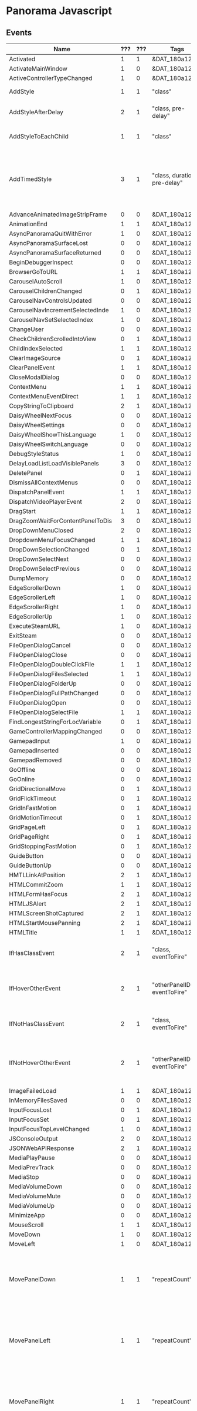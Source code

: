 # Panorama Javascript

## Events

| Name | ??? | ??? | Tags | Description | ??? |
| ---- | --- | --- | ---- | ----------- | --- |
| Activated	| 1	| 1	| &DAT_180a127aa	| &DAT_180a127aa	| 0	|
| ActivateMainWindow	| 1	| 0	| &DAT_180a127aa	| &DAT_180a127aa	| 0	|
| ActiveControllerTypeChanged	| 1	| 0	| &DAT_180a127aa	| &DAT_180a127aa	| 0	|
| AddStyle	| 1	| 1	| "class"	| "Add a CSS class to a panel."	| 0	|
| AddStyleAfterDelay	| 2	| 1	| "class, pre-delay"	| "Add a CSS class to a panel after a specified delay. "	| 0	|
| AddStyleToEachChild	| 1	| 1	| "class"	| "Add a CSS class to all children of this panel."	| 0	|
| AddTimedStyle	| 3	| 1	| "class, duration, pre-delay"	| "Add a class for a specified duration, with optional pre-delay; clears existing timers when called with same class. "	| 0	|
| AdvanceAnimatedImageStripFrame	| 0	| 0	| &DAT_180a127aa	| &DAT_180a127aa	| 0	|
| AnimationEnd	| 1	| 1	| &DAT_180a127aa	| &DAT_180a127aa	| 0	|
| AsyncPanoramaQuitWithError	| 1	| 0	| &DAT_180a127aa	| &DAT_180a127aa	| 0	|
| AsyncPanoramaSurfaceLost	| 0	| 0	| &DAT_180a127aa	| &DAT_180a127aa	| 0	|
| AsyncPanoramaSurfaceReturned	| 0	| 0	| &DAT_180a127aa	| &DAT_180a127aa	| 0	|
| BeginDebuggerInspect	| 0	| 0	| &DAT_180a127aa	| &DAT_180a127aa	| 0	|
| BrowserGoToURL	| 1	| 1	| &DAT_180a127aa	| &DAT_180a127aa	| 0	|
| CarouselAutoScroll	| 1	| 0	| &DAT_180a127aa	| &DAT_180a127aa	| 0	|
| CarouselChildrenChanged	| 0	| 1	| &DAT_180a127aa	| &DAT_180a127aa	| 0	|
| CarouselNavControlsUpdated	| 0	| 0	| &DAT_180a127aa	| &DAT_180a127aa	| 0	|
| CarouselNavIncrementSelectedInde	| 1	| 0	| &DAT_180a127aa	| &DAT_180a127aa	| 0	|
| CarouselNavSetSelectedIndex	| 1	| 0	| &DAT_180a127aa	| &DAT_180a127aa	| 0	|
| ChangeUser	| 0	| 0	| &DAT_180a127aa	| &DAT_180a127aa	| 0	|
| CheckChildrenScrolledIntoView	| 0	| 1	| &DAT_180a127aa	| &DAT_180a127aa	| 0	|
| ChildIndexSelected	| 1	| 1	| &DAT_180a127aa	| &DAT_180a127aa	| 0	|
| ClearImageSource	| 0	| 1	| &DAT_180a127aa	| &DAT_180a127aa	| 0	|
| ClearPanelEvent	| 1	| 1	| &DAT_180a127aa	| &DAT_180a127aa	| 0	|
| CloseModalDialog	| 0	| 0	| &DAT_180a127aa	| &DAT_180a127aa	| 0	|
| ContextMenu	| 1	| 1	| &DAT_180a127aa	| &DAT_180a127aa	| 0	|
| ContextMenuEventDirect	| 1	| 1	| &DAT_180a127aa	| &DAT_180a127aa	| 0	|
| CopyStringToClipboard	| 2	| 1	| &DAT_180a127aa	| &DAT_180a127aa	| 0	|
| DaisyWheelNextFocus	| 0	| 0	| &DAT_180a127aa	| &DAT_180a127aa	| 0	|
| DaisyWheelSettings	| 0	| 0	| &DAT_180a127aa	| &DAT_180a127aa	| 0	|
| DaisyWheelShowThisLanguage	| 1	| 0	| &DAT_180a127aa	| &DAT_180a127aa	| 0	|
| DaisyWheelSwitchLanguage	| 0	| 0	| &DAT_180a127aa	| &DAT_180a127aa	| 0	|
| DebugStyleStatus	| 1	| 0	| &DAT_180a127aa	| &DAT_180a127aa	| 0	|
| DelayLoadListLoadVisiblePanels	| 3	| 0	| &DAT_180a127aa	| &DAT_180a127aa	| 0	|
| DeletePanel	| 0	| 1	| &DAT_180a127aa	| &DAT_180a127aa	| 0	|
| DismissAllContextMenus	| 0	| 0	| &DAT_180a127aa	| &DAT_180a127aa	| 0	|
| DispatchPanelEvent	| 1	| 1	| &DAT_180a127aa	| &DAT_180a127aa	| 0	|
| DispatchVideoPlayerEvent	| 2	| 0	| &DAT_180a127aa	| &DAT_180a127aa	| 0	|
| DragStart	| 1	| 1	| &DAT_180a127aa	| &DAT_180a127aa	| 0	|
| DragZoomWaitForContentPanelToDis	| 3	| 0	| &DAT_180a127aa	| &DAT_180a127aa	| 0	|
| DropDownMenuClosed	| 2	| 0	| &DAT_180a127aa	| &DAT_180a127aa	| 0	|
| DropdownMenuFocusChanged	| 1	| 1	| &DAT_180a127aa	| &DAT_180a127aa	| 0	|
| DropDownSelectionChanged	| 0	| 1	| &DAT_180a127aa	| &DAT_180a127aa	| 0	|
| DropDownSelectNext	| 0	| 0	| &DAT_180a127aa	| &DAT_180a127aa	| 0	|
| DropDownSelectPrevious	| 0	| 0	| &DAT_180a127aa	| &DAT_180a127aa	| 0	|
| DumpMemory	| 0	| 0	| &DAT_180a127aa	| &DAT_180a127aa	| 0	|
| EdgeScrollerDown	| 1	| 0	| &DAT_180a127aa	| &DAT_180a127aa	| 0	|
| EdgeScrollerLeft	| 1	| 0	| &DAT_180a127aa	| &DAT_180a127aa	| 0	|
| EdgeScrollerRight	| 1	| 0	| &DAT_180a127aa	| &DAT_180a127aa	| 0	|
| EdgeScrollerUp	| 1	| 0	| &DAT_180a127aa	| &DAT_180a127aa	| 0	|
| ExecuteSteamURL	| 1	| 0	| &DAT_180a127aa	| &DAT_180a127aa	| 0	|
| ExitSteam	| 0	| 0	| &DAT_180a127aa	| &DAT_180a127aa	| 0	|
| FileOpenDialogCancel	| 0	| 0	| &DAT_180a127aa	| &DAT_180a127aa	| 0	|
| FileOpenDialogClose	| 0	| 0	| &DAT_180a127aa	| &DAT_180a127aa	| 0	|
| FileOpenDialogDoubleClickFile	| 1	| 1	| &DAT_180a127aa	| &DAT_180a127aa	| 0	|
| FileOpenDialogFilesSelected	| 1	| 1	| &DAT_180a127aa	| &DAT_180a127aa	| 0	|
| FileOpenDialogFolderUp	| 0	| 0	| &DAT_180a127aa	| &DAT_180a127aa	| 0	|
| FileOpenDialogFullPathChanged	| 0	| 0	| &DAT_180a127aa	| &DAT_180a127aa	| 0	|
| FileOpenDialogOpen	| 0	| 0	| &DAT_180a127aa	| &DAT_180a127aa	| 0	|
| FileOpenDialogSelectFile	| 1	| 1	| &DAT_180a127aa	| &DAT_180a127aa	| 0	|
| FindLongestStringForLocVariable	| 0	| 1	| &DAT_180a127aa	| &DAT_180a127aa	| 0	|
| GameControllerMappingChanged	| 0	| 0	| &DAT_180a127aa	| &DAT_180a127aa	| 0	|
| GamepadInput	| 1	| 0	| &DAT_180a127aa	| &DAT_180a127aa	| 0	|
| GamepadInserted	| 0	| 0	| &DAT_180a127aa	| &DAT_180a127aa	| 0	|
| GamepadRemoved	| 0	| 0	| &DAT_180a127aa	| &DAT_180a127aa	| 0	|
| GoOffline	| 0	| 0	| &DAT_180a127aa	| &DAT_180a127aa	| 0	|
| GoOnline	| 0	| 0	| &DAT_180a127aa	| &DAT_180a127aa	| 0	|
| GridDirectionalMove	| 0	| 1	| &DAT_180a127aa	| &DAT_180a127aa	| 0	|
| GridFlickTimeout	| 0	| 1	| &DAT_180a127aa	| &DAT_180a127aa	| 0	|
| GridInFastMotion	| 0	| 1	| &DAT_180a127aa	| &DAT_180a127aa	| 0	|
| GridMotionTimeout	| 0	| 1	| &DAT_180a127aa	| &DAT_180a127aa	| 0	|
| GridPageLeft	| 0	| 1	| &DAT_180a127aa	| &DAT_180a127aa	| 0	|
| GridPageRight	| 0	| 1	| &DAT_180a127aa	| &DAT_180a127aa	| 0	|
| GridStoppingFastMotion	| 0	| 1	| &DAT_180a127aa	| &DAT_180a127aa	| 0	|
| GuideButton	| 0	| 0	| &DAT_180a127aa	| &DAT_180a127aa	| 0	|
| GuideButtonUp	| 0	| 0	| &DAT_180a127aa	| &DAT_180a127aa	| 0	|
| HMTLLinkAtPosition	| 2	| 1	| &DAT_180a127aa	| &DAT_180a127aa	| 0	|
| HTMLCommitZoom	| 1	| 1	| &DAT_180a127aa	| &DAT_180a127aa	| 0	|
| HTMLFormHasFocus	| 2	| 1	| &DAT_180a127aa	| &DAT_180a127aa	| 0	|
| HTMLJSAlert	| 2	| 1	| &DAT_180a127aa	| &DAT_180a127aa	| 0	|
| HTMLScreenShotCaptured	| 2	| 1	| &DAT_180a127aa	| &DAT_180a127aa	| 0	|
| HTMLStartMousePanning	| 2	| 1	| &DAT_180a127aa	| &DAT_180a127aa	| 0	|
| HTMLTitle	| 1	| 1	| &DAT_180a127aa	| &DAT_180a127aa	| 0	|
| IfHasClassEvent	| 2	| 1	| "class, eventToFire"	| "Fire another event if this panel has a given class."	| 0	|
| IfHoverOtherEvent	| 2	| 1	| "otherPanelID, eventToFire"	| "Fire another event if currently hovering over a panel with the given ID."	| 0	|
| IfNotHasClassEvent	| 2	| 1	| "class, eventToFire"	| "Fire another event if this panel does not have a given class."	| 0	|
| IfNotHoverOtherEvent	| 2	| 1	| "otherPanelID, eventToFire"	| "Fire another event if not currently hovering over a panel with the given ID."	| 0	|
| ImageFailedLoad	| 1	| 1	| &DAT_180a127aa	| &DAT_180a127aa	| 0	|
| InMemoryFilesSaved	| 0	| 0	| &DAT_180a127aa	| &DAT_180a127aa	| 0	|
| InputFocusLost	| 0	| 1	| &DAT_180a127aa	| &DAT_180a127aa	| 0	|
| InputFocusSet	| 0	| 1	| &DAT_180a127aa	| &DAT_180a127aa	| 0	|
| InputFocusTopLevelChanged	| 1	| 0	| &DAT_180a127aa	| &DAT_180a127aa	| 0	|
| JSConsoleOutput	| 2	| 0	| &DAT_180a127aa	| &DAT_180a127aa	| 0	|
| JSONWebAPIResponse	| 2	| 1	| &DAT_180a127aa	| &DAT_180a127aa	| 0	|
| MediaPlayPause	| 0	| 0	| &DAT_180a127aa	| &DAT_180a127aa	| 0	|
| MediaPrevTrack	| 0	| 0	| &DAT_180a127aa	| &DAT_180a127aa	| 0	|
| MediaStop	| 0	| 0	| &DAT_180a127aa	| &DAT_180a127aa	| 0	|
| MediaVolumeDown	| 0	| 0	| &DAT_180a127aa	| &DAT_180a127aa	| 0	|
| MediaVolumeMute	| 0	| 0	| &DAT_180a127aa	| &DAT_180a127aa	| 0	|
| MediaVolumeUp	| 0	| 0	| &DAT_180a127aa	| &DAT_180a127aa	| 0	|
| MinimizeApp	| 0	| 0	| &DAT_180a127aa	| &DAT_180a127aa	| 0	|
| MouseScroll	| 1	| 1	| &DAT_180a127aa	| &DAT_180a127aa	| 0	|
| MoveDown	| 1	| 0	| &DAT_180a127aa	| &DAT_180a127aa	| 0	|
| MoveLeft	| 1	| 0	| &DAT_180a127aa	| &DAT_180a127aa	| 0	|
| MovePanelDown	| 1	| 1	| "repeatCount"	| "Move down from the panel. By default, this will change the focus position, but other panel types may implement this differently."	| 0	|
| MovePanelLeft	| 1	| 1	| "repeatCount"	| "Move left from the panel. By default, this will change the focus position, but other panel types may implement this differently."	| 0	|
| MovePanelRight	| 1	| 1	| "repeatCount"	| "Move right from the panel. By default, this will change the focus position, but other panel types may implement this differently."	| 0	|
| MovePanelUp	| 1	| 1	| "repeatCount"	| "Move up from the panel. By default, this will change the focus position, but other panel types may implement this differently."	| 0	|
| MoveRight	| 1	| 0	| &DAT_180a127aa	| &DAT_180a127aa	| 0	|
| MoveUp	| 1	| 0	| &DAT_180a127aa	| &DAT_180a127aa	| 0	|
| MoviePlayerAudioStart	| 0	| 1	| &DAT_180a127aa	| &DAT_180a127aa	| 0	|
| MoviePlayerAudioStop	| 0	| 1	| &DAT_180a127aa	| &DAT_180a127aa	| 0	|
| MoviePlayerFastForward	| 0	| 0	| &DAT_180a127aa	| &DAT_180a127aa	| 0	|
| MoviePlayerFullscreenControl	| 0	| 0	| &DAT_180a127aa	| &DAT_180a127aa	| 0	|
| MoviePlayerJumpBack	| 0	| 0	| &DAT_180a127aa	| &DAT_180a127aa	| 0	|
| MoviePlayerPlaybackEnded	| 1	| 1	| &DAT_180a127aa	| &DAT_180a127aa	| 0	|
| MoviePlayerPlaybackStop	| 0	| 1	| &DAT_180a127aa	| &DAT_180a127aa	| 0	|
| MoviePlayerSelectVideoQuality	| 0	| 0	| &DAT_180a127aa	| &DAT_180a127aa	| 0	|
| MoviePlayerSetRepresentation	| 1	| 0	| &DAT_180a127aa	| &DAT_180a127aa	| 0	|
| MoviePlayerTogglePlayPause	| 0	| 0	| &DAT_180a127aa	| &DAT_180a127aa	| 0	|
| MoviePlayerUIVisible	| 0	| 1	| &DAT_180a127aa	| &DAT_180a127aa	| 0	|
| MoviePlayerVolumeControl	| 0	| 0	| &DAT_180a127aa	| &DAT_180a127aa	| 0	|
| NextSearch	| 0	| 0	| &DAT_180a127aa	| &DAT_180a127aa	| 0	|
| NumberEntryDecrementValue	| 0	| 0	| &DAT_180a127aa	| &DAT_180a127aa	| 0	|
| NumberEntryIncrementValue	| 0	| 0	| &DAT_180a127aa	| &DAT_180a127aa	| 0	|
| OpenFileForEdit	| 4	| 0	| &DAT_180a127aa	| &DAT_180a127aa	| 0	|
| OverlayGamepadInputMsg	| 2	| 0	| &DAT_180a127aa	| &DAT_180a127aa	| 0	|
| PadBackButton	| 0	| 0	| &DAT_180a127aa	| &DAT_180a127aa	| 0	|
| PadBackButtonUp	| 0	| 0	| &DAT_180a127aa	| &DAT_180a127aa	| 0	|
| PageDown	| 0	| 0	| &DAT_180a127aa	| "Scroll the panel down by one page."	| 0	|
| PageLeft	| 0	| 0	| &DAT_180a127aa	| "Scroll the panel left by one page."	| 0	|
| PagePanelDown	| 0	| 1	| &DAT_180a127aa	| "Scroll the panel down by one page."	| 0	|
| PagePanelLeft	| 0	| 1	| &DAT_180a127aa	| "Scroll the panel left by one page."	| 0	|
| PagePanelRight	| 0	| 1	| &DAT_180a127aa	| "Scroll the panel left by one page."	| 0	|
| PagePanelUp	| 0	| 1	| &DAT_180a127aa	| "Scroll the panel up by one page."	| 0	|
| PageRight	| 0	| 0	| &DAT_180a127aa	| "Scroll the panel right by one page."	| 0	|
| PageUp	| 0	| 0	| &DAT_180a127aa	| "Scroll the panel up by one page."	| 0	|
| PanelDoneWithDisplay	| 0	| 1	| &DAT_180a127aa	| &DAT_180a127aa	| 0	|
| PanelLayoutInvalidated	| 0	| 1	| &DAT_180a127aa	| &DAT_180a127aa	| 0	|
| PanelLoaded	| 0	| 1	| &DAT_180a127aa	| &DAT_180a127aa	| 0	|
| PanelNeedsRepaint	| 0	| 1	| &DAT_180a127aa	| &DAT_180a127aa	| 0	|
| PanelRequestedSecondaryLayout	| 0	| 1	| &DAT_180a127aa	| &DAT_180a127aa	| 0	|
| PanelStyleChanged	| 0	| 1	| &DAT_180a127aa	| &DAT_180a127aa	| 0	|
| PanelStylesInvalidated	| 0	| 1	| &DAT_180a127aa	| &DAT_180a127aa	| 0	|
| PanoramaDebuggerClosed	| 0	| 0	| &DAT_180a127aa	| &DAT_180a127aa	| 0	|
| PanoramaDebuggerOpened	| 0	| 0	| &DAT_180a127aa	| &DAT_180a127aa	| 0	|
| PlaySoundEffectIfPanelEnabled	| 1	| 1	| &DAT_180a127aa	| &DAT_180a127aa	| 0	|
| PollingForSteamClientUpdate	| 0	| 1	| &DAT_180a127aa	| &DAT_180a127aa	| 0	|
| PrevSearch	| 0	| 0	| &DAT_180a127aa	| &DAT_180a127aa	| 0	|
| ProfileOff	| 0	| 0	| &DAT_180a127aa	| &DAT_180a127aa	| 0	|
| ProfileOn	| 0	| 0	| &DAT_180a127aa	| &DAT_180a127aa	| 0	|
| PropertyTransitionEnd	| 1	| 1	| &DAT_180a127aa	| &DAT_180a127aa	| 0	|
| ReadyForDisplay	| 0	| 1	| &DAT_180a127aa	| &DAT_180a127aa	| 0	|
| ReadyPanelForDisplay	| 0	| 1	| &DAT_180a127aa	| &DAT_180a127aa	| 0	|
| RebuildDebugLayout	| 0	| 0	| &DAT_180a127aa	| &DAT_180a127aa	| 0	|
| Refresh	| 0	| 0	| &DAT_180a127aa	| &DAT_180a127aa	| 0	|
| ReloadStyleFile	| 1	| 0	| &DAT_180a127aa	| &DAT_180a127aa	| 0	|
| RemoveExpiredTimedStyles	| 0	| 1	| &DAT_180a127aa	| &DAT_180a127aa	| 0	|
| RemoveStyle	| 1	| 1	| "class"	| "Remove a CSS class from a panel."	| 0	|
| RemoveStyleAfterDelay	| 2	| 1	| "class, pre-delay"	| "Remove a CSS class from a panel after a specified delay. "	| 0	|
| RemoveStyleFromEachChild	| 1	| 1	| "class"	| "Remove a CSS class from all children of this panel."	| 0	|
| ResetCarouselMouseWheelCounts	| 0	| 0	| &DAT_180a127aa	| &DAT_180a127aa	| 0	|
| ResetToDefaultValue	| 0	| 1	| &DAT_180a127aa	| &DAT_180a127aa	| 0	|
| RestartMachine	| 1	| 0	| &DAT_180a127aa	| &DAT_180a127aa	| 0	|
| ScrollDown	| 0	| 0	| &DAT_180a127aa	| "Scroll the panel down by one line."	| 0	|
| ScrolledIntoView	| 0	| 1	| &DAT_180a127aa	| &DAT_180a127aa	| 0	|
| ScrolledOutOfView	| 0	| 1	| &DAT_180a127aa	| &DAT_180a127aa	| 0	|
| ScrollFlickTimeout	| 0	| 1	| &DAT_180a127aa	| &DAT_180a127aa	| 0	|
| ScrollInertiaTimeout	| 0	| 1	| &DAT_180a127aa	| &DAT_180a127aa	| 0	|
| ScrollLeft	| 0	| 0	| &DAT_180a127aa	| "Scroll the panel left by one line."	| 0	|
| ScrollPanelDown	| 0	| 1	| &DAT_180a127aa	| "Scroll the panel down by one line."	| 0	|
| ScrollPanelIntoView	| 2	| 1	| &DAT_180a127aa	| &DAT_180a127aa	| 0	|
| ScrollPanelRight	| 0	| 1	| &DAT_180a127aa	| "Scroll the panel right by one line."	| 0	|
| ScrollPanelUp	| 0	| 1	| &DAT_180a127aa	| "Scroll the panel up by one line."	| 0	|
| ScrollRight	| 0	| 0	| &DAT_180a127aa	| "Scroll the panel right by one line."	| 0	|
| ScrollToBottom	| 0	| 1	| &DAT_180a127aa	| "Scroll this panel to the bottom."	| 0	|
| ScrollToDelayLoadListItem	| 3	| 1	| &DAT_180a127aa	| &DAT_180a127aa	| 0	|
| ScrollToTop	| 0	| 1	| &DAT_180a127aa	| "Scroll this panel to the top."	| 0	|
| ScrollUp	| 0	| 0	| &DAT_180a127aa	| "Scroll the panel up by one line."	| 0	|
| SetAllChildrenActivationEnabled	| 1	| 1	| &DAT_180a127aa	| &DAT_180a127aa	| 0	|
| SetCarouselSelectedChild	| 1	| 0	| &DAT_180a127aa	| &DAT_180a127aa	| 0	|
| SetDebugTarget	| 1	| 0	| &DAT_180a127aa	| &DAT_180a127aa	| 0	|
| SetImageSource	| 1	| 1	| &DAT_180a127aa	| &DAT_180a127aa	| 0	|
| SetInputFocus	| 0	| 1	| &DAT_180a127aa	| "Set focus to this panel."	| 0	|
| SetPanelEnabled	| 1	| 1	| "enabled"	| "Sets whether the given panel is enabled"	| 0	|
| SetPanelEvent	| 2	| 1	| &DAT_180a127aa	| &DAT_180a127aa	| 0	|
| SettingsPanelShown	| 0	| 0	| &DAT_180a127aa	| &DAT_180a127aa	| 0	|
| ShowDebugComputed	| 0	| 0	| &DAT_180a127aa	| &DAT_180a127aa	| 0	|
| ShowDebugDevInfo	| 1	| 0	| &DAT_180a127aa	| &DAT_180a127aa	| 0	|
| ShowDebugStyle	| 0	| 0	| &DAT_180a127aa	| &DAT_180a127aa	| 0	|
| ShowPanelZoo	| 0	| 0	| &DAT_180a127aa	| &DAT_180a127aa	| 0	|
| ShowQuitDialog	| 0	| 0	| &DAT_180a127aa	| &DAT_180a127aa	| 0	|
| ShowTooltip	| 0	| 1	| &DAT_180a127aa	| &DAT_180a127aa	| 0	|
| ShutdownMachine	| 0	| 0	| &DAT_180a127aa	| &DAT_180a127aa	| 0	|
| SlottedSliderValueChanged	| 1	| 1	| &DAT_180a127aa	| &DAT_180a127aa	| 0	|
| SoftwareKeyboardVisibilityChange	| 1	| 0	| &DAT_180a127aa	| &DAT_180a127aa	| 0	|
| SoundFinished	| 2	| 0	| &DAT_180a127aa	| &DAT_180a127aa	| 0	|
| SoundMuteChanged	| 1	| 0	| &DAT_180a127aa	| &DAT_180a127aa	| 0	|
| SoundVolumeChanged	| 2	| 0	| &DAT_180a127aa	| &DAT_180a127aa	| 0	|
| StartButton	| 0	| 0	| &DAT_180a127aa	| &DAT_180a127aa	| 0	|
| StartButtonUp	| 0	| 0	| &DAT_180a127aa	| &DAT_180a127aa	| 0	|
| SteampadGuideButton	| 0	| 0	| &DAT_180a127aa	| &DAT_180a127aa	| 0	|
| SteampadGuideButtonUp	| 0	| 0	| &DAT_180a127aa	| &DAT_180a127aa	| 0	|
| StopStreaming	| 0	| 0	| &DAT_180a127aa	| &DAT_180a127aa	| 0	|
| StopStreamingAndSuspendClient	| 0	| 0	| &DAT_180a127aa	| &DAT_180a127aa	| 0	|
| StyleClassesChanged	| 0	| 1	| &DAT_180a127aa	| &DAT_180a127aa	| 0	|
| StyleFlagsChanged	| 0	| 1	| &DAT_180a127aa	| &DAT_180a127aa	| 0	|
| SuspendMachine	| 0	| 0	| &DAT_180a127aa	| &DAT_180a127aa	| 0	|
| SwitchStyle	| 2	| 1	| "slot, class"	| "Switch which class the panel has for a given attribute slot. Allows easily changing between multiple states."	| 0	|
| SystemInputLanguageChanged	| 0	| 0	| &DAT_180a127aa	| &DAT_180a127aa	| 0	|
| TabBackward	| 1	| 0	| &DAT_180a127aa	| &DAT_180a127aa	| 0	|
| TabForward	| 1	| 0	| &DAT_180a127aa	| &DAT_180a127aa	| 0	|
| TabSelected	| 1	| 1	| &DAT_180a127aa	| &DAT_180a127aa	| 0	|
| TextEntryChanged	| 0	| 1	| &DAT_180a127aa	| &DAT_180a127aa	| 0	|
| TextEntryCopyToClipboard	| 0	| 1	| &DAT_180a127aa	| &DAT_180a127aa	| 0	|
| TextEntryCutToClipboard	| 0	| 1	| &DAT_180a127aa	| &DAT_180a127aa	| 0	|
| TextEntryEscape	| 0	| 1	| &DAT_180a127aa	| &DAT_180a127aa	| 0	|
| TextEntryHideTextInputHandler	| 0	| 1	| &DAT_180a127aa	| &DAT_180a127aa	| 0	|
| TextEntryInsertFromClipboard	| 0	| 1	| &DAT_180a127aa	| &DAT_180a127aa	| 0	|
| TextEntryScrollToCursor	| 0	| 1	| &DAT_180a127aa	| &DAT_180a127aa	| 0	|
| TextEntrySetText	| 1	| 1	| &DAT_180a127aa	| &DAT_180a127aa	| 0	|
| TextEntrySubmit	| 1	| 1	| &DAT_180a127aa	| &DAT_180a127aa	| 0	|
| TextInputAnalogStickPassthrough	| 1	| 1	| &DAT_180a127aa	| &DAT_180a127aa	| 0	|
| TextInputDaisyWheelOnGamePadAnal	| 0	| 0	| &DAT_180a127aa	| &DAT_180a127aa	| 0	|
| TextInputFinished	| 2	| 1	| &DAT_180a127aa	| &DAT_180a127aa	| 0	|
| TextInputPickPanelDebouncePicked	| 1	| 1	| &DAT_180a127aa	| &DAT_180a127aa	| 0	|
| ToggleDebugger	| 0	| 0	| &DAT_180a127aa	| &DAT_180a127aa	| 0	|
| ToggleFullscreen	| 2	| 0	| &DAT_180a127aa	| &DAT_180a127aa	| 0	|
| TogglePanelSelected	| 0	| 1	| &DAT_180a127aa	| "Toggle whether this panel is :selected."	| 0	|
| ToggleStyle	| 1	| 1	| "class"	| 0x1809b5c48	| 0	|
| TooltipHidden	| 0	| 1	| &DAT_180a127aa	| &DAT_180a127aa	| 0	|
| TooltipVisible	| 0	| 1	| &DAT_180a127aa	| &DAT_180a127aa	| 0	|
| TopLevelWindowClose	| 1	| 0	| &DAT_180a127aa	| &DAT_180a127aa	| 0	|
| TopLevelWindowVisibilityChanged	| 1	| 0	| &DAT_180a127aa	| &DAT_180a127aa	| 0	|
| TriggerStyle	| 1	| 1	| "class"	| "Remove then immediately add back a CSS class from a panel. Useful to re-trigger events like animations or sound effects."	| 0	|
| TurnOffActiveController	| 0	| 0	| &DAT_180a127aa	| &DAT_180a127aa	| 0	|
| UnreadyForDisplay	| 0	| 1	| &DAT_180a127aa	| &DAT_180a127aa	| 0	|
| UpdateCountdownInternal	| 1	| 0	| &DAT_180a127aa	| &DAT_180a127aa	| 0	|
| UpdateDirtyPanelInfo	| 0	| 0	| &DAT_180a127aa	| &DAT_180a127aa	| 0	|
| UpdateFocusAndDirtyChildStyles	| 0	| 0	| &DAT_180a127aa	| &DAT_180a127aa	| 0	|
| UpdateJSConsoleNextHistory	| 0	| 0	| &DAT_180a127aa	| &DAT_180a127aa	| 0	|
| UpdateJSConsolePriorHistory	| 0	| 0	| &DAT_180a127aa	| &DAT_180a127aa	| 0	|
| UpdatePanelPaintInfo	| 0	| 0	| &DAT_180a127aa	| &DAT_180a127aa	| 0	|
| UpdateStyleInMemory	| 0	| 0	| &DAT_180a127aa	| &DAT_180a127aa	| 0	|
| UserInputActive	| 0	| 0	| &DAT_180a127aa	| &DAT_180a127aa	| 0	|
| VideoPlayerChangedRepresentation	| 1	| 0	| &DAT_180a127aa	| &DAT_180a127aa	| 0	|
| VideoPlayerEnded	| 1	| 0	| &DAT_180a127aa	| &DAT_180a127aa	| 0	|
| VideoPlayerFreeAudio	| 1	| 0	| &DAT_180a127aa	| &DAT_180a127aa	| 0	|
| VideoPlayerInitalized	| 1	| 0	| &DAT_180a127aa	| &DAT_180a127aa	| 0	|
| VideoPlayerInitAudio	| 3	| 0	| &DAT_180a127aa	| &DAT_180a127aa	| 0	|
| VideoPlayerPlaybackStateChange	| 1	| 0	| &DAT_180a127aa	| &DAT_180a127aa	| 0	|
| VideoPlayerRepeated	| 1	| 0	| &DAT_180a127aa	| &DAT_180a127aa	| 0	|
| VolumeSliderValueChanged	| 1	| 0	| &DAT_180a127aa	| &DAT_180a127aa	| 0	|
| WindowCursorHidden	| 1	| 0	| &DAT_180a127aa	| &DAT_180a127aa	| 0	|
| WindowCursorShown	| 1	| 0	| &DAT_180a127aa	| &DAT_180a127aa	| 0	|
| WindowGotFocus	| 1	| 0	| &DAT_180a127aa	| &DAT_180a127aa	| 0	|
| WindowHidden	| 1	| 0	| &DAT_180a127aa	| &DAT_180a127aa	| 0	|
| WindowLostFocus	| 1	| 0	| &DAT_180a127aa	| &DAT_180a127aa	| 0	|
| WindowOffScreen	| 1	| 0	| &DAT_180a127aa	| &DAT_180a127aa	| 0	|
| WindowOnScreen	| 1	| 0	| &DAT_180a127aa	| &DAT_180a127aa	| 0	|
| WindowShown	| 1	| 0	| &DAT_180a127aa	| &DAT_180a127aa	| 0	|
